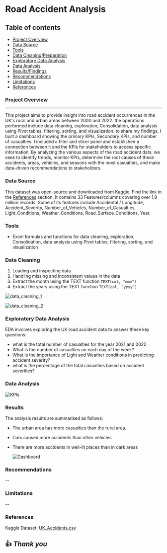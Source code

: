 # Road Accident Analysis

## Table of contents

- [Project Overview](#project-overview)
- [Data Source](#data-source)
- [Tools](#tools)
- [Data Cleaning/Preparation](#data-cleaning)
- [Exploratory Data Analysis](#exploratory-data-analysis)
- [Data Analysis](#data-analysis)
- [Results/Findings](#results)
- [Recommendations](#recommendations)
- [Limitations](#limitations)
- [References](#references)

### Project Overview
---
This project aims to provide insight into road accident occurrences in the UK's rural and urban areas between 2000 and 2022. the operations performed include data cleaning, exploration, Consolidation, data analysis using Pivot tables, filtering, sorting, and visualization. to share my findings, I built a dashboard showing the primary KPIs, Secondary KPIs, and number of casualties. I included a filter and slicer panel and established a connection between it and the KPIs for stakeholders to access specific information. By analyzing the various aspects of the road accident data, we seek to identify trends, monitor KPIs, determine the root causes of these accidents, areas, vehicles, and seasons with the most casualties, and make data-driven recommendations to stakeholders.

### Data Source
This dataset was open-source and downloaded from Kaggle. Find the link in the [References](#references) section. It contains 33 Features/columns covering over 1.8 million records. Some of its features include Accidental / Longitude, Accident_Severity, Number_of_Vehicles, Number_of_Casualties, Light_Conditions, Weather_Conditions, Road_Surface_Conditions, Year.

### Tools
- Excel formulas and functions for data cleaning, exploration, Consolidation, data analysis using Pivot tables, filtering, sorting, and visualization

### Data Cleaning
1. Loading and inspecting data
2. Handling missing and inconsistent values in the data
3. Extract the month using the TEXT function `TEXT(col, "mmm")`
4. Extract the years using the TEXT function `TEXT(col, "yyyy")`

![data_cleaning_1](https://github.com/Ritaonwudiwe/Excel-Project/assets/105303640/3e125dd4-8569-413c-aca0-771d49add637)

![data_cleaning_2](https://github.com/Ritaonwudiwe/Excel-Project/assets/105303640/3102639d-6c56-45a3-98c1-c9d969299b0e)

### Exploratory Data Analysis
EDA involves exploring the UK road accident data to answer these key questions:

 - what is the total number of casualties for the year 2021 and 2022
 - What is the number of casualties on each day of the week?
 - What is the importance of Light and Weather conditions in predicting accident severity?
 - what is the percentage of the total casualties based on accident severities?

### Data Analysis

![KPIs](https://github.com/Ritaonwudiwe/Excel-Project/assets/105303640/43e4020c-ae7d-45de-a78b-70a3eaba08b4)

### Results
The analysis results are summarised as follows:
- The urban area has more casualties than the rural area.
- Cars caused more accidents than other vehicles
- There are more accidents in well-lit places than in dark areas

  ![Dashboard](https://github.com/Ritaonwudiwe/Excel-Project/assets/105303640/80e9ef05-6dda-4c12-a06c-91613fed8457)


### Recommendations
--

### Limitations
--

### References
Kaggle Dataset: [UK_Accidents.csv](https://www.kaggle.com/datasets/devansodariya/road-accident-united-kingdom-uk-dataset/data)

## 👍 *Thank you*
